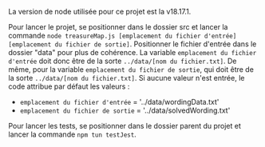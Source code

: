 La version de node utilisée pour ce projet est la v18.17.1.

Pour lancer le projet, se positionner dans le dossier src et lancer la commande
`node treasureMap.js [emplacement du fichier d'entrée] [emplacement du fichier de sortie]`.
Positionner le fichier d'entrée dans le dossier "data" pour plus de cohérence. La variable `emplacement du fichier d'entrée` doit donc être de la sorte `../data/[nom du fichier.txt]`.
De même, pour la variable `emplacement du fichier de sortie`, qui doit être de la sorte `../data/[nom du fichier.txt]`.
Si aucune valeur n'est entrée, le code attribue par défaut les valeurs :

- `emplacement du fichier d'entrée` = '../data/wordingData.txt'
- `emplacement du fichier de sortie` = '../data/solvedWording.txt'

Pour lancer les tests, se positionner dans le dossier parent du projet et lancer la commande `npm tun testJest`.
